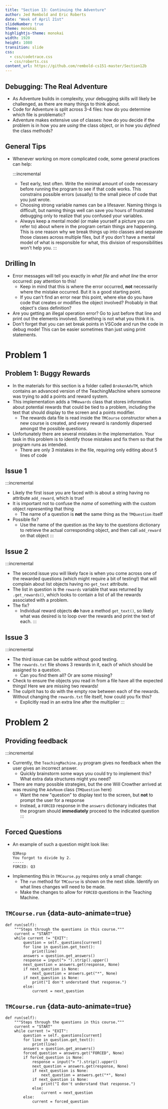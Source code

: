 ```yaml
---
title: "Section 13: Continuing the Adventure"
author: Jed Rembold and Eric Roberts
date: "Week of April 21st"
slideNumber: true
theme: monokai
highlightjs-theme: monokai
width: 1920
height: 1080
transition: slide
css:
  - css/codetrace.css
  - css/roberts.css
content_url: https://github.com/rembold-cs151-master/Section12b
---
```


## Debugging: The Real Adventure
- As Adventure builds in complexity, your debugging skills will likely be challenged, as there are many things to think about.
- Code for Adventure is split across 3-4 files: how do you determine which file is problematic?
- Adventure makes extensive use of classes: how do you decide if the problem is in how you are _using_ the class object, or in how you _defined_ the class methods?

## General Tips
- Whenever working on more complicated code, some general practices can help:
  
  :::incremental
  - Test early, test often. Write the minimal amount of code necessary before running the program to see if that code works. This constrains possible errors (usually) to the small piece of code that you just wrote.
  - Choosing strong variable names can be a lifesaver. Naming things is difficult, but naming things well can save you hours of frustrated debugging only to realize that you confused your variables.
  - Always keep a mental model (or make yourself a picture you can refer to) about where in the program certain things are happening. This is one reason why we break things up into classes and separate those classes across multiple files, but if you don't have a mental model of what is responsible for what, this division of responsibilities won't help you.
  :::

## Drilling In
- Error messages will tell you exactly in _what file_ and _what line_ the error occurred: pay attention to this!
  - Keep in mind that this is where the error occurred, **not** necessarily where the mistake occurred. But it is a good starting point.
  - If you can't find an error near this point, where else do you have code that creates or modifies the object involved? Probably in that object's class definition?
- Are you getting an illegal operation error? Go to just before that line and print out the elements involved. Something is not what you think it is.
- Don't forget that you can set break points in VSCode and run the code in debug mode! This can be easier sometimes than just using print statements.


# Problem 1
## Problem 1: Buggy Rewards
- In the materials for this section is a folder called `BrokenAdvTM`, which contains an advanced version of the TeachingMachine where someone was trying to add a points and reward system.
- This implementation adds a `TMRewards` class that stores information about potential rewards that could be tied to a problem, including the text that should display to the screen and a points modifier.
  - The rewards data file is read inside the `TMCourse` constructor when a new course is created, and every reward is randomly dispersed amongst the possible questions.
- Unfortunately there are several mistakes in the implementation. Your task in this problem is to identify those mistakes and fix them so that the program runs as intended.
   - There are only 3 mistakes in the file, requiring only editing about 5 lines of code


## Issue 1
:::incremental
- Likely the first issue you are faced with is about a string having no attribute `add_reward`, which is true!
- It is important not to confuse the _name_ of something with the custom object _representing_ that thing
  - The name of a question is **not** the same thing as the `TMQuestion` itself
- Possible fix? 
  - Use the name of the question as the key to the questions dictionary to retrieve the actual corresponding object, and then call `add_reward` on that object
:::

## Issue 2
:::incremental
- The second issue you will likely face is when you come across one of the rewarded questions (which might require a bit of testing!) that will complain about list objects having no `get_text` attribute.
- The list in question is the `rewards` variable that was returned by `.get_rewards()`, which looks to contain a list of all the rewards associated with a problem.
- The fix?
  - Individual reward objects **do** have a method `get_text()`, so likely what was desired is to loop over the rewards and print the text of each.
:::

## Issue 3
:::incremental
- The third issue can be subtle without good testing.
- The `rewards.txt` file shows 3 rewards in it, each of which should be assigned to a question.
  - Can you find them all? Or are some missing?
- Check to ensure the objects you read in from a file have all the expected things! Here we are missing two rewards!
- The culprit has to do with the empty row between each of the rewards. Without changing the `rewards.txt` file itself, how could you fix this?
  - Explicitly read in an extra line after the multiplier
:::

# Problem 2
## Providing feedback
:::incremental
- Currently, the `TeachingMachine.py` program gives no feedback when the user gives an incorrect answer.
  - Quickly brainstorm some ways you could try to implement this? What extra data structures might you need?
- There are many possible strategies, but the one Will Crowther arrived at was reusing the `AdvRoom` class (`TMQuestion` here)
  - Want the new "question" to display text to the screen, but **not** to prompt the user for a response
  - Instead, a `FORCED` response in the `answers` dictionary indicates that the program should **immediately** proceed to the indicated question
:::


## Forced Questions
- An example of such a question might look like:
  ```text
  Q3Resp
  You forgot to divide by 2.
  -----
  FORCED: Q3
  ```
- Implementing this in `TMCourse.py` requires only a small change:
  - The `run` method for `TMCourse` is shown on the next slide. Identify on what lines changes will need to be made.
  - Make the changes to allow for `FORCED` questions in the Teaching Machine.


## `TMCourse.run` {data-auto-animate=true}
```{.mypython style='max-height:900px; font-size:.8em' data-id='mycode' data-line-numbers='|8-9'}
def run(self):
    """Steps through the questions in this course."""
    current = "START"
    while current != "EXIT":
        question = self._questions[current]
        for line in question.get_text():
            print(line)
        answers = question.get_answers()
        response = input("> ").strip().upper()
        next_question = answers.get(response, None)
        if next_question is None:
            next_question = answers.get("*", None)
        if next_question is None:
            print("I don't understand that response.")
        else:
            current = next_question
```

## `TMCourse.run` {data-auto-animate=true}
```{.mypython style='max-height:900px; font-size:.8em' data-id='mycode' data-line-numbers='8,11|9-10|19-20'}
def run(self):
    """Steps through the questions in this course."""
    current = "START"
    while current != "EXIT":
        question = self._questions[current]
        for line in question.get_text():
            print(line)
        answers = question.get_answers()
        forced_question = answers.get("FORCED", None)
        if forced_question is None:
            response = input("> ").strip().upper()
            next_question = answers.get(response, None)
            if next_question is None:
                next_question = answers.get("*", None)
            if next_question is None:
                print("I don't understand that response.")
            else:
                current = next_question
        else:
            current = forced_question
```

